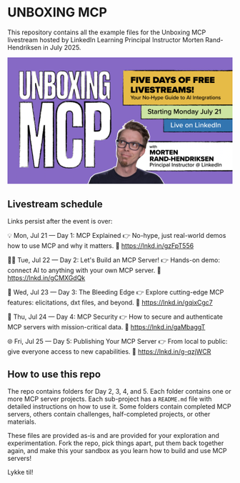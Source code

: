 # UNBOXING MCP

This repository contains all the example files for the Unboxing MCP livestream hosted by LinkedIn Learning Principal Instructor Morten Rand-Hendriksen in July 2025.

![Unboxing MCP poster][lil-thumbnail-url] 

## Livestream schedule

Links persist after the event is over:

💡 Mon, Jul 21 — Day 1: MCP Explained
 👉 No-hype, just real-world demos how to use MCP and why it matters.
🔗 https://lnkd.in/gzFpT556

🧑‍💻 Tue, Jul 22 — Day 2: Let's Build an MCP Server!
 👉 Hands-on demo: connect AI to anything with your own MCP server.
🔗 https://lnkd.in/gCMXGdQk

🧪 Wed, Jul 23 — Day 3: The Bleeding Edge 
 👉 Explore cutting-edge MCP features: elicitations, dxt files, and beyond.
🔗 https://lnkd.in/gqixCgc7

🔐 Thu, Jul 24 — Day 4: MCP Security
 👉 How to secure and authenticate MCP servers with mission-critical data.
🔗 https://lnkd.in/gaMbaggT

🌐 Fri, Jul 25 — Day 5: Publishing Your MCP Server
 👉 From local to public: give everyone access to new capabilities.
🔗 https://lnkd.in/g-qzjWCR

## How to use this repo

The repo contains folders for Day 2, 3, 4, and 5. Each folder contains one or more MCP server projects. Each sub-project has a `README.md` file with detailed instructions on how to use it. Some folders contain completed MCP servers, others contain challenges, half-completed projects, or other materials.

These files are provided as-is and are provided for your exploration and experimentation. Fork the repo, pick things apart, put them back together again, and make this your sandbox as you learn how to build and use MCP servers!

Lykke til!

[0]: # (Replace these placeholder URLs with actual course URLs)

[lil-thumbnail-url]: unboxing-mcp.png
